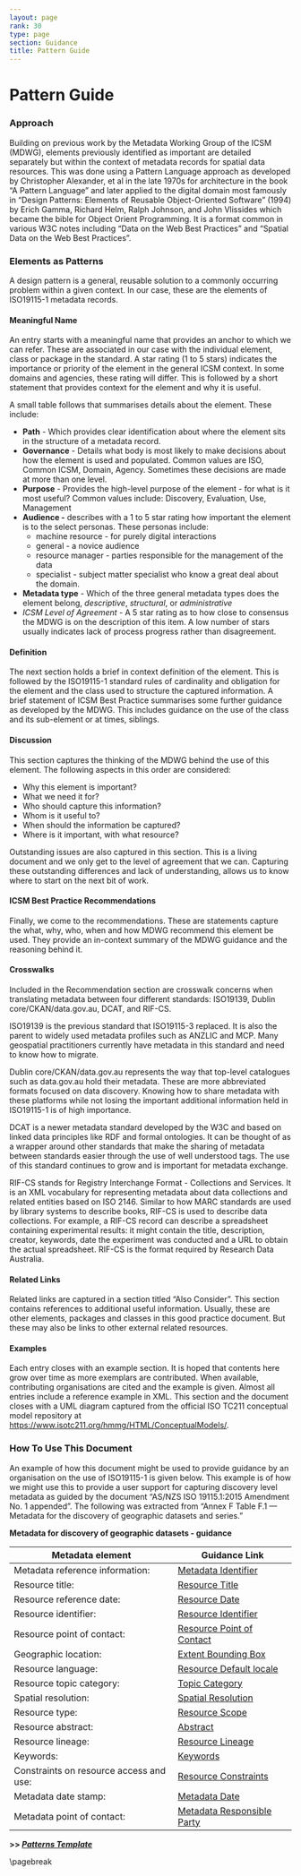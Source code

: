 ```yaml
---
layout: page
rank: 30
type: page
section: Guidance
title: Pattern Guide
---
```

# Pattern Guide

### Approach

Building on previous work by the Metadata Working Group of the ICSM (MDWG), elements previously identified as important are detailed separately but within the context of metadata records for spatial data resources. This was done using a Pattern Language approach as developed by Christopher Alexander, et al in the late 1970s for architecture in the book “A Pattern Language” and later applied to the digital domain most famously in “Design Patterns: Elements of Reusable Object-Oriented Software” (1994) by Erich Gamma, Richard Helm, Ralph Johnson, and John Vlissides which became the bible for Object Orient Programming. It is a format common in various W3C notes including “Data on the Web Best Practices” and “Spatial Data on the Web Best Practices”.

### Elements as Patterns

A design pattern is a general, reusable solution to a commonly occurring problem within a given context. In our case, these are the elements of ISO19115-1 metadata records. 

#### Meaningful Name

An entry starts with a meaningful name that provides an anchor to which we can refer. These are associated in our case with the individual element, class or package in the standard. A star rating (1 to 5 stars) indicates the importance or priority of the element in the general ICSM context. In some domains and agencies, these rating will differ. This is followed by a short statement that provides context for the element and why it is useful.

A small table follows that summarises details about the element. These include:

- **Path** -  Which provides clear identification about where the element sits in the structure of a metadata record.
- **Governance** -  Details what body is most likely to make decisions about how the element is used and populated. Common values are ISO, Common ICSM, Domain, Agency. Sometimes these decisions are made at more than one level.
- **Purpose** - Provides the high-level purpose of the element - for what is it most useful? Common values include: Discovery, Evaluation, Use, Management
- **Audience -** describes with a 1 to 5 star rating how important the element is to the select personas.  These personas include:
  - machine resource - for purely digital interactions
  - general - a novice audience
  - resource manager - parties responsible for the management of the data
  - specialist - subject matter specialist who know a great deal about the domain.
- **Metadata type** - Which of the three general metadata types does the element belong, *descriptive*, *structural*, or *administrative*
- *ICSM Level of Agreement* - A 5 star rating as to how close to consensus the MDWG is on the description of this item. A low number of stars usually indicates lack of process progress rather than disagreement.

#### Definition

The next section holds a brief in context definition of the element. This is followed by the ISO19115-1 standard rules of cardinality and obligation for the element and the class used to structure the captured information. A brief statement of ICSM Best Practice summarises some further guidance as developed by the MDWG. This includes guidance on the use of the class and its sub-element or at times, siblings.

#### Discussion

This section captures the thinking of the MDWG behind the use of this element. The following aspects in this order are considered:

- Why this element is important?
- What we need it for?
- Who should capture this information? 
- Whom is it useful to?
- When should the information be captured? 
- Where is it important, with what resource?

Outstanding issues are also captured in this section. This is a living document and we only get to the level of agreement that we can.  Capturing these outstanding differences and lack of understanding, allows us to know where to start on the next bit of work.

#### ICSM Best Practice Recommendations

Finally, we come to the recommendations. These are statements capture the what, why, who, when and how MDWG recommend this element be used. They provide an in-context summary of the MDWG guidance and the reasoning behind it.

#### Crosswalks

Included in the Recommendation section are crosswalk concerns when translating metadata between four different standards: ISO19139, Dublin core/CKAN/data.gov.au, DCAT, and RIF-CS. 

ISO19139 is the previous standard that ISO19115-3 replaced. It is also the parent to widely used metadata profiles such as ANZLIC and MCP. Many geospatial practitioners currently have metadata in this standard and need to know how to migrate.

Dublin core/CKAN/data.gov.au represents the way that top-level catalogues such as data.gov.au hold their metadata. These are more abbreviated formats focused on data discovery. Knowing how to share metadata with these platforms while not losing the important additional information held in ISO19115-1 is of high importance.

DCAT is a newer metadata standard developed by the W3C and based on linked data principles like RDF and formal ontologies. It can be thought of as a wrapper around other standards that make the sharing of metadata between standards easier through the use of well understood tags. The use of this standard continues to grow and is important for metadata exchange.

RIF-CS stands for Registry Interchange Format - Collections and Services. It is an XML vocabulary for representing metadata about data collections and related entities based on ISO 2146. Similar to how MARC standards are used by library systems to describe books, RIF-CS is used to describe data collections. For example, a RIF-CS record can describe a spreadsheet containing experimental results: it might contain the title, description, creator, keywords, date the experiment was conducted and a URL to obtain the actual spreadsheet. RIF-CS is the format required by Research Data Australia.

#### Related Links

Related links are captured in a section titled “Also Consider”. This section contains references to additional useful information. Usually, these are other elements, packages and classes in this good practice document. But these may also be links to other external related resources.

#### Examples

Each entry closes with an example section.  It is hoped that contents here grow over time as more exemplars are contributed. When available, contributing organisations are cited and the example is given.  Almost all entries include a reference example in XML.  This section and the document closes with a UML diagram captured from the official ISO TC211 conceptual model repository at https://www.isotc211.org/hmmg/HTML/ConceptualModels/.

### How To Use This Document

An example of how this document might be used to provide guidance by an organisation on the use of ISO19115-1 is given below. This example is of how we might use this to provide a user support for capturing discovery level metadata as guided by the document “AS/NZS ISO 19115.1:2015 Amendment No. 1 appended”. The following was extracted from “Annex F Table F.1 — Metadata for the discovery of geographic datasets and series.”

**Metadata for discovery of geographic datasets - guidance**

| **Metadata element** | **Guidance Link** | 
| --- | --- |
| Metadata reference information: | [Metadata Identifier](./MetadataIdentifier)|
| Resource title: | [Resource Title](./ResourceTitle)|
| Resource reference date: | [Resource Date](./ResourceDate) |
| Resource identifier: | [Resource Identifier](./ResourceIdentifier) |
| Resource point of contact:  | [Resource Point of Contact](./ResourcePointOfContact)|
| Geographic location: | [Extent Bounding Box](./ExtentBoundingBox) |
| Resource language:  | [Resource Default locale](./ResourceLocale)  |
| Resource topic category: | [Topic Category](./TopicCategory)    |
| Spatial resolution:   | [Spatial Resolution](./SpatialResolution) |
| Resource type:  | [Resource Scope](./MetadataScope)  |
| Resource abstract:   | [Abstract](./Abstract) |
| Resource lineage: | [Resource Lineage](./ResourceLineage)  |
| Keywords:   | [Keywords](./Keywords)  |
| Constraints on resource access and use: | [Resource Constraints](./ResourceOtherConstraints)   |
| Metadata date stamp:  | [Metadata Date](./MetadataDate)  |
|Metadata point of contact: | [Metadata Responsible Party](./MetadataContact)  |



**>> [*Patterns Template*](./Template)**

\pagebreak
